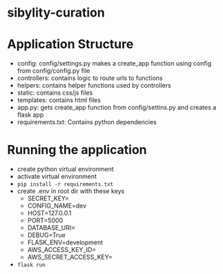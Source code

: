 # sibylity-curation


# Application Structure
* config: config/settings.py makes a create_app function using config from config/config.py file
* controllers: contains logic to route urls to functions
* helpers: contains helper functions used by controllers
* static: contains css/js files
* templates: contains html files
* app.py: gets create_app function from config/settins.py and creates a flask app
* requirements.txt: Contains python dependencies
    

# Running the application
* create python virtual environment
* activate virtual environment
* ```pip install -r requirements.txt```
* create .env in root dir with these keys
  * SECRET_KEY=
  * CONFIG_NAME=dev
  * HOST=127.0.0.1
  * PORT=5000
  * DATABASE_URI=
  * DEBUG=True
  * FLASK_ENV=development  
  * AWS_ACCESS_KEY_ID=
  * AWS_SECRET_ACCESS_KEY=
* ```flask run```